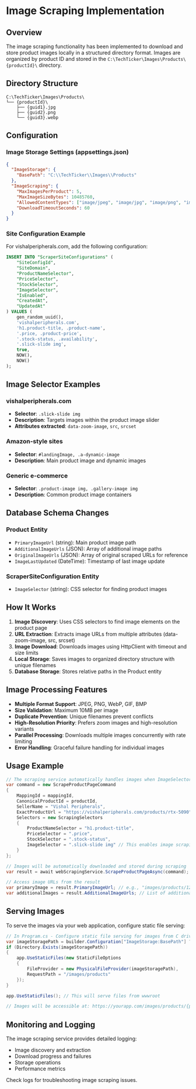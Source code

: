 # Image Scraping Implementation

## Overview

The image scraping functionality has been implemented to download and store product images locally in a structured directory format. Images are organized by product ID and stored in the `C:\TechTicker\Images\Products\{productId}\` directory.

## Directory Structure

```
C:\TechTicker\Images\Products\
└── {productId}\
    ├── {guid1}.jpg
    ├── {guid2}.png
    └── {guid3}.webp
```

## Configuration

### Image Storage Settings (appsettings.json)

```json
{
  "ImageStorage": {
    "BasePath": "C:\\TechTicker\\Images\\Products"
  },
  "ImageScraping": {
    "MaxImagesPerProduct": 5,
    "MaxImageSizeBytes": 10485760,
    "AllowedContentTypes": ["image/jpeg", "image/jpg", "image/png", "image/webp", "image/gif"],
    "DownloadTimeoutSeconds": 60
  }
}
```

### Site Configuration Example

For vishalperipherals.com, add the following configuration:

```sql
INSERT INTO "ScraperSiteConfigurations" (
    "SiteConfigId",
    "SiteDomain", 
    "ProductNameSelector",
    "PriceSelector",
    "StockSelector",
    "ImageSelector",
    "IsEnabled",
    "CreatedAt",
    "UpdatedAt"
) VALUES (
    gen_random_uuid(),
    'vishalperipherals.com',
    'h1.product-title, .product-name',
    '.price, .product-price',
    '.stock-status, .availability',
    '.slick-slide img',
    true,
    NOW(),
    NOW()
);
```

## Image Selector Examples

### vishalperipherals.com
- **Selector**: `.slick-slide img`
- **Description**: Targets images within the product image slider
- **Attributes extracted**: `data-zoom-image`, `src`, `srcset`

### Amazon-style sites
- **Selector**: `#landingImage, .a-dynamic-image`
- **Description**: Main product image and dynamic images

### Generic e-commerce
- **Selector**: `.product-image img, .gallery-image img`
- **Description**: Common product image containers

## Database Schema Changes

### Product Entity
- `PrimaryImageUrl` (string): Main product image path
- `AdditionalImageUrls` (JSON): Array of additional image paths
- `OriginalImageUrls` (JSON): Array of original scraped URLs for reference
- `ImageLastUpdated` (DateTime): Timestamp of last image update

### ScraperSiteConfiguration Entity
- `ImageSelector` (string): CSS selector for finding product images

## How It Works

1. **Image Discovery**: Uses CSS selectors to find image elements on the product page
2. **URL Extraction**: Extracts image URLs from multiple attributes (data-zoom-image, src, srcset)
3. **Image Download**: Downloads images using HttpClient with timeout and size limits
4. **Local Storage**: Saves images to organized directory structure with unique filenames
5. **Database Storage**: Stores relative paths in the Product entity

## Image Processing Features

- **Multiple Format Support**: JPEG, PNG, WebP, GIF, BMP
- **Size Validation**: Maximum 10MB per image
- **Duplicate Prevention**: Unique filenames prevent conflicts
- **High-Resolution Priority**: Prefers zoom images and high-resolution variants
- **Parallel Processing**: Downloads multiple images concurrently with rate limiting
- **Error Handling**: Graceful failure handling for individual images

## Usage Example

```csharp
// The scraping service automatically handles images when ImageSelector is configured
var command = new ScrapeProductPageCommand
{
    MappingId = mappingId,
    CanonicalProductId = productId,
    SellerName = "Vishal Peripherals",
    ExactProductUrl = "https://vishalperipherals.com/products/rtx-5090",
    Selectors = new ScrapingSelectors
    {
        ProductNameSelector = "h1.product-title",
        PriceSelector = ".price",
        StockSelector = ".stock-status",
        ImageSelector = ".slick-slide img" // This enables image scraping
    }
};

// Images will be automatically downloaded and stored during scraping
var result = await webScrapingService.ScrapeProductPageAsync(command);

// Access image URLs from the result
var primaryImage = result.PrimaryImageUrl; // e.g., "images/products/123e4567-e89b-12d3-a456-426614174000/abc123.jpg"
var additionalImages = result.AdditionalImageUrls; // List of additional image paths
```

## Serving Images

To serve the images via your web application, configure static file serving:

```csharp
// In Program.cs - Configure static file serving for images from C drive
var imageStoragePath = builder.Configuration["ImageStorage:BasePath"] ?? "C:\\TechTicker\\Images\\Products";
if (Directory.Exists(imageStoragePath))
{
    app.UseStaticFiles(new StaticFileOptions
    {
        FileProvider = new PhysicalFileProvider(imageStoragePath),
        RequestPath = "/images/products"
    });
}

app.UseStaticFiles(); // This will serve files from wwwroot

// Images will be accessible at: https://yourapp.com/images/products/{productId}/{filename}
```

## Monitoring and Logging

The image scraping service provides detailed logging:
- Image discovery and extraction
- Download progress and failures
- Storage operations
- Performance metrics

Check logs for troubleshooting image scraping issues.
